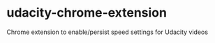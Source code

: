 udacity-chrome-extension
========================

Chrome extension to enable/persist speed settings for Udacity videos